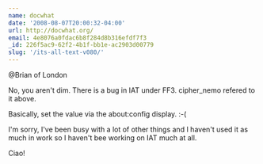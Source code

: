 ```yaml
---
name: docwhat
date: '2008-08-07T20:00:32-04:00'
url: http://docwhat.org/
email: 4e8076a0fdac6b8f284d8b316efdf7f3
_id: 226f5ac9-62f2-4b1f-bb1e-ac2903d00779
slug: '/its-all-text-v080/'
---
```


@Brian of London

No, you aren't dim. There is a bug in IAT under FF3. cipher_nemo refered to it
above.

Basically, set the value via the about:config display. :-(

I'm sorry, I've been busy with a lot of other things and I haven't used it as
much in work so I haven't bee working on IAT much at all.

Ciao!
